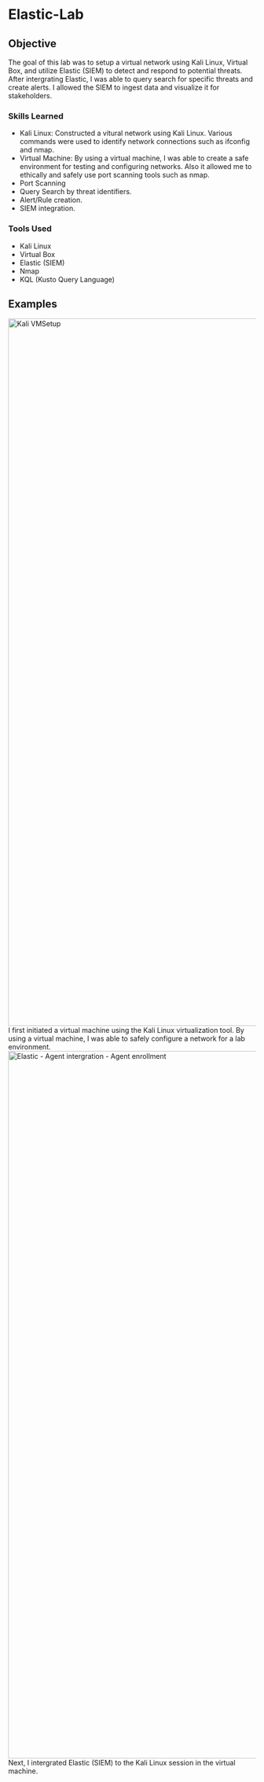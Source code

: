 # Elastic-Lab

## Objective

The goal of this lab was to setup a virtual network using Kali Linux, Virtual Box, and utilize Elastic (SIEM) to detect and respond to potential threats. After intergrating Elastic, I was able to query search for specific threats and create alerts. I allowed the SIEM to ingest data and visualize it for stakeholders.

### Skills Learned

- Kali Linux: Constructed a vitural network using Kali Linux. Various commands were used to identify network connections such as ifconfig and nmap.
- Virtual Machine: By using a virtual machine, I was able to create a safe environment for testing and configuring networks. Also it allowed me to ethically and safely use port scanning tools such as nmap.
- Port Scanning
- Query Search by threat identifiers.
- Alert/Rule creation.
- SIEM integration.

### Tools Used

- Kali Linux
- Virtual Box
- Elastic (SIEM)
- Nmap
- KQL (Kusto Query Language)

## Examples

<img width="1440" alt="Kali VMSetup" src="https://github.com/user-attachments/assets/2b14314e-9b9e-497b-8b75-103c51d692a1" />
I first initiated a virtual machine using the Kali Linux virtualization tool. By using a virtual machine, I was able to safely configure a network for a lab environment.

<img width="1440" alt="Elastic - Agent intergration - Agent enrollment" src="https://github.com/user-attachments/assets/8388aa82-43a4-4175-9c1d-3d6584a01adb" />
Next, I intergrated Elastic (SIEM) to the Kali Linux session in the virtual machine.


